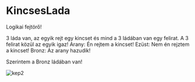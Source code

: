 # KincsesLada

Logikai fejtörő!

3 láda van, az egyik rejt egy kincset és mind a 3 ládában van egy felirat. A 3 felirat közül az egyik igaz!
Arany: Én rejtem a kincset! 
Ezüst: Nem én rejztem a kincset!
Bronz: Az arany hazudik!

Szerintem a Bronz ládában van!


![kep2](https://github.com/user-attachments/assets/03c59f7b-0ddd-4a36-9749-6b27ffee05a4)

